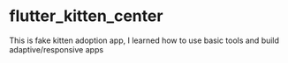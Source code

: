 # flutter_kitten_center
This is fake kitten adoption app, I learned how to use basic tools and build adaptive/responsive apps
